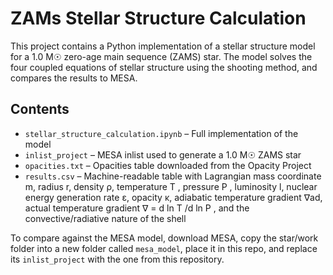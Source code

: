# ZAMs Stellar Structure Calculation

This project contains a Python implementation of a stellar structure model for a 1.0 M☉ zero-age main sequence (ZAMS) star. The model solves the four coupled equations of stellar structure using the shooting method, and compares the results to MESA.

## Contents

- `stellar_structure_calculation.ipynb` – Full implementation of the model
- `inlist_project` – MESA inlist used to generate a 1.0 M☉ ZAMS star
- `opacities.txt` – Opacities table downloaded from the Opacity Project
- `results.csv` – Machine-readable table with Lagrangian mass coordinate m, radius r, density ρ, temperature T , pressure P , luminosity l, nuclear energy generation
rate ε, opacity κ, adiabatic temperature gradient ∇ad, actual temperature
gradient ∇ = d ln T /d ln P , and the convective/radiative nature of the shell

To compare against the MESA model, download MESA, copy the star/work folder into a new folder called `mesa_model`, place it in this repo, and replace its `inlist_project` with the one from this repository.
